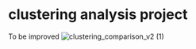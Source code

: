 # clustering analysis project
To be improved
![clustering_comparison_v2 (1)](https://github.com/user-attachments/assets/928f2b83-e0ea-4b89-9ec8-5f2e8470ef5e)
